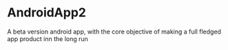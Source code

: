 AndroidApp2
===========

A beta version android app, with the core objective of making a full fledged app product inn the long run
